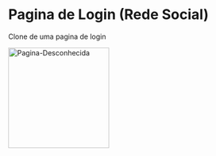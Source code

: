 # Pagina de Login (Rede Social)
 Clone de uma pagina de login
 
<img width="203" alt="Pagina-Desconhecida" src="https://user-images.githubusercontent.com/73664986/156896798-e83a7926-8448-4cd7-a6fb-7a91a9ef97d6.png" style="margin:auto;">